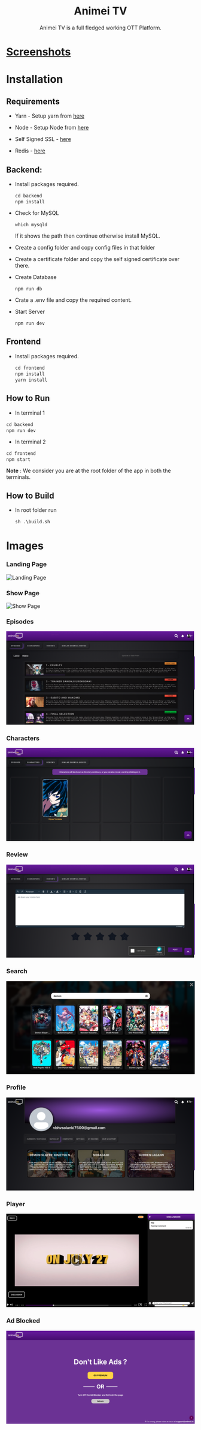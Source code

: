 <h1 align='center'>
  Animei TV
</h1>

<p align='center'>
  Animei TV is a full fledged working OTT Platform.
</p>

# [Screenshots](#screenshots)

# Installation

## Requirements

* Yarn - Setup yarn from [here](https://classic.yarnpkg.com/en/docs/install/#windows-stable)

* Node - Setup Node from [here](https://docs.npmjs.com/downloading-and-installing-node-js-and-npm)

* Self Signed SSL - [here](https://zeropointdevelopment.com/how-to-get-https-working-in-windows-10-localhost-dev-environment/)

* Redis - [here](https://linuxize.com/post/how-to-install-and-configure-redis-on-ubuntu-18-04/)

## Backend:
* Install packages required.

    ```
    cd backend
    npm install
    ```
* Check for MySQL
    ```
    which mysqld
    ```
    If it shows the path then continue otherwise install MySQL.
* Create a config folder and copy config files in that folder

* Create a certificate folder and copy the self signed certificate over there.

* Create Database
    ```
    npm run db
    ```

* Crate a .env file and copy the required content.
* Start Server
    ```
    npm run dev
    ```

## Frontend
* Install packages required.
    ```
    cd frontend
    npm install
    yarn install
    ```

## How to Run
* In terminal 1
```
cd backend
npm run dev
```
* In terminal 2
```
cd frontend
npm start
```
<strong>Note</strong> : We consider you are at the root folder of the app in both the terminals.


## How to Build
* In root folder run
    ```
    sh .\build.sh
    ```

<span name="screenshots"></span>
# Images

### Landing Page
![Landing Page](./images/landing_page.png)

### Show Page
![Show Page](./images/show_page.png)

### Episodes
![Episodes](./images/episodes.png)

### Characters
![Characters](./images/characters.png)

### Review
![Review](./images/review.png)

### Search
![Search](./images/search.png)

### Profile
![Profile](./images/watchlist.png)

### Player
![Player](./images/player.png)

### Ad Blocked
![Ads](./images/ads.png)